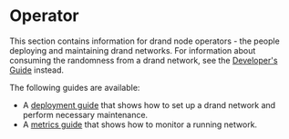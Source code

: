 # Operator

This section contains information for drand node operators - the people deploying and maintaining drand networks.
For information about consuming the randomness from a drand network, see the [Developer's Guide](/developer/) instead.

The following guides are available:

- A [deployment guide](/operator/deploy/) that shows how to set up a drand network and perform necessary maintenance.
- A [metrics guide](/operator/metrics/) that shows how to monitor a running network.
